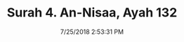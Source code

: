 ---
title       : "Surah 4. An-Nisaa, Ayah 132"
date        : 7/25/2018 2:53:31 PM
draft       : false
type        : "quran"
layout      : "compare"
BookCode    : "CMP"
SurahNumber : "4"
AyahNumber  : "132"
TotalAyah   : "176"
---
